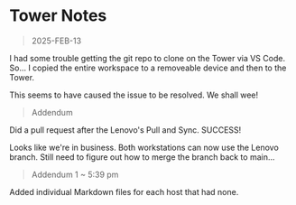 
# Tower Notes

> 2025-FEB-13

I had some trouble getting the git repo to clone on the Tower via VS Code.
So... I copied the entire workspace to a removeable device and then to
the Tower.

This seems to have caused the issue to be resolved. We shall wee!

> Addendum

Did a pull request after the Lenovo's Pull and Sync. SUCCESS!

Looks like we're in business. Both workstations can now use the Lenovo branch.
Still need to figure out how to merge the branch back to main...

> Addendum 1 ~ 5:39 pm

Added individual Markdown files for each host that had none.


